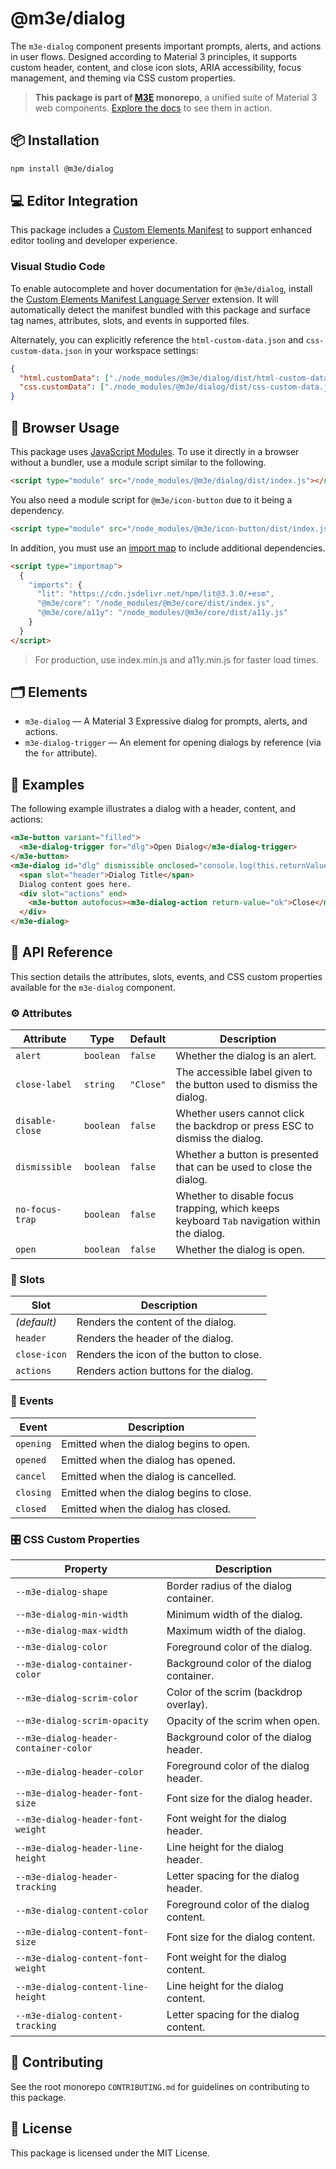 # @m3e/dialog

The `m3e-dialog` component presents important prompts, alerts, and actions in user flows. Designed according to Material 3 principles, it supports custom header, content, and close icon slots, ARIA accessibility, focus management, and theming via CSS custom properties.

> **This package is part of [M3E](https://github.com/matraic/m3e) monorepo**, a unified suite of Material 3 web components. [Explore the docs](https://matraic.github.io/m3e) to see them in action.

## 📦 Installation

```bash
npm install @m3e/dialog
```

## 💻 Editor Integration

This package includes a [Custom Elements Manifest](https://github.com/webcomponents/custom-elements-manifest) to support enhanced editor tooling and developer experience.

### Visual Studio Code

To enable autocomplete and hover documentation for `@m3e/dialog`, install the [Custom Elements Manifest Language Server](https://marketplace.visualstudio.com/items?itemName=pwrs.cem-language-server-vscode) extension. It will automatically detect the manifest bundled with this package and surface tag names, attributes, slots, and events in supported files.

Alternately, you can explicitly reference the `html-custom-data.json` and `css-custom-data.json` in your workspace settings:

```json
{
  "html.customData": ["./node_modules/@m3e/dialog/dist/html-custom-data.json"],
  "css.customData": ["./node_modules/@m3e/dialog/dist/css-custom-data.json"]
}
```

## 🚀 Browser Usage

This package uses [JavaScript Modules](https://developer.mozilla.org/en-US/docs/Web/JavaScript/Guide/Modules#module_specifiers). To use it directly in a browser without a bundler, use a module script similar to the following.

```html
<script type="module" src="/node_modules/@m3e/dialog/dist/index.js"></script>
```

You also need a module script for `@m3e/icon-button` due to it being a dependency.

```html
<script type="module" src="/node_modules/@m3e/icon-button/dist/index.js"></script>
```

In addition, you must use an [import map](https://developer.mozilla.org/en-US/docs/Web/HTML/Reference/Elements/script/type/importmap) to include additional dependencies.

```html
<script type="importmap">
  {
    "imports": {
      "lit": "https://cdn.jsdelivr.net/npm/lit@3.3.0/+esm",
      "@m3e/core": "/node_modules/@m3e/core/dist/index.js",
      "@m3e/core/a11y": "/node_modules/@m3e/core/dist/a11y.js"
    }
  }
</script>
```

> For production, use index.min.js and a11y.min.js for faster load times.

## 🗂️ Elements

- `m3e-dialog` — A Material 3 Expressive dialog for prompts, alerts, and actions.
- `m3e-dialog-trigger` — An element for opening dialogs by reference (via the `for` attribute).

## 🧪 Examples

The following example illustrates a dialog with a header, content, and actions:

```html
<m3e-button variant="filled">
  <m3e-dialog-trigger for="dlg">Open Dialog</m3e-dialog-trigger>
</m3e-button>
<m3e-dialog id="dlg" dismissible onclosed="console.log(this.returnValue)">
  <span slot="header">Dialog Title</span>
  Dialog content goes here.
  <div slot="actions" end>
    <m3e-button autofocus><m3e-dialog-action return-value="ok">Close</m3e-dialog-action></m3e-button>
  </div>
</m3e-dialog>
```

## 📖 API Reference

This section details the attributes, slots, events, and CSS custom properties available for the `m3e-dialog` component.

### ⚙️ Attributes

| Attribute       | Type      | Default   | Description                                                                                 |
| --------------- | --------- | --------- | ------------------------------------------------------------------------------------------- |
| `alert`         | `boolean` | `false`   | Whether the dialog is an alert.                                                             |
| `close-label`   | `string`  | `"Close"` | The accessible label given to the button used to dismiss the dialog.                        |
| `disable-close` | `boolean` | `false`   | Whether users cannot click the backdrop or press ESC to dismiss the dialog.                 |
| `dismissible`   | `boolean` | `false`   | Whether a button is presented that can be used to close the dialog.                         |
| `no-focus-trap` | `boolean` | `false`   | Whether to disable focus trapping, which keeps keyboard `Tab` navigation within the dialog. |
| `open`          | `boolean` | `false`   | Whether the dialog is open.                                                                 |

### 🧩 Slots

| Slot         | Description                              |
| ------------ | ---------------------------------------- |
| _(default)_  | Renders the content of the dialog.       |
| `header`     | Renders the header of the dialog.        |
| `close-icon` | Renders the icon of the button to close. |
| `actions`    | Renders action buttons for the dialog.   |

### 🔔 Events

| Event     | Description                              |
| --------- | ---------------------------------------- |
| `opening` | Emitted when the dialog begins to open.  |
| `opened`  | Emitted when the dialog has opened.      |
| `cancel`  | Emitted when the dialog is cancelled.    |
| `closing` | Emitted when the dialog begins to close. |
| `closed`  | Emitted when the dialog has closed.      |

### 🎛️ CSS Custom Properties

| Property                              | Description                               |
| ------------------------------------- | ----------------------------------------- |
| `--m3e-dialog-shape`                  | Border radius of the dialog container.    |
| `--m3e-dialog-min-width`              | Minimum width of the dialog.              |
| `--m3e-dialog-max-width`              | Maximum width of the dialog.              |
| `--m3e-dialog-color`                  | Foreground color of the dialog.           |
| `--m3e-dialog-container-color`        | Background color of the dialog container. |
| `--m3e-dialog-scrim-color`            | Color of the scrim (backdrop overlay).    |
| `--m3e-dialog-scrim-opacity`          | Opacity of the scrim when open.           |
| `--m3e-dialog-header-container-color` | Background color of the dialog header.    |
| `--m3e-dialog-header-color`           | Foreground color of the dialog header.    |
| `--m3e-dialog-header-font-size`       | Font size for the dialog header.          |
| `--m3e-dialog-header-font-weight`     | Font weight for the dialog header.        |
| `--m3e-dialog-header-line-height`     | Line height for the dialog header.        |
| `--m3e-dialog-header-tracking`        | Letter spacing for the dialog header.     |
| `--m3e-dialog-content-color`          | Foreground color of the dialog content.   |
| `--m3e-dialog-content-font-size`      | Font size for the dialog content.         |
| `--m3e-dialog-content-font-weight`    | Font weight for the dialog content.       |
| `--m3e-dialog-content-line-height`    | Line height for the dialog content.       |
| `--m3e-dialog-content-tracking`       | Letter spacing for the dialog content.    |

## 🤝 Contributing

See the root monorepo `CONTRIBUTING.md` for guidelines on contributing to this package.

## 📄 License

This package is licensed under the MIT License.
